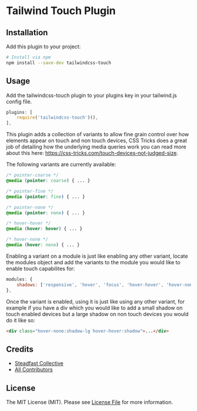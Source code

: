 # Tailwind Touch Plugin

## Installation

Add this plugin to your project:

```bash
# Install via npm
npm install --save-dev tailwindcss-touch
```

## Usage

Add the tailwindcss-touch plugin to your plugins key in your tailwind.js config file. 

```js
plugins: [
    require('tailwindcss-touch')(),
],

```

This plugin adds a collection of variants to allow fine grain control over how elements appear on touch and non touch devices, CSS Tricks does a great job of detailing how the underlying media queries work you can read more about this here: https://css-tricks.com/touch-devices-not-judged-size.

The following variants are currently available:

```css
/* pointer-coarse */
@media (pointer: coarse) { ... } 

/* pointer-fine */
@media (pointer: fine) { ... }

/* pointer-none */
@media (pointer: none) { ... }

/* hover-hover */
@media (hover: hover) { ... }

/* hover-none */
@media (hover: none) { ... }
```

Enabling a variant on a module is just like enabling any other variant, locate the modules object and add the variants to the module you would like to enable touch capabilites for:

```js
modules: {
    shadows: ['responsive', 'hover', 'focus', 'hover-hover', 'hover-none'],
},
```

Once the variant is enabled, using it is just like using any other variant, for example if you have a div which you would like to add a small shadow on touch enabled devices but a large shadow on non touch devices you would do it like so:
```html
<div class="hover-none:shadow-lg hover-hover:shadow">...</div>
```

## Credits

- [Steadfast Collective](https://github.com/steadfastcollective)
- [All Contributors](../../contributors)

## License

The MIT License (MIT). Please see [License File](LICENSE.md) for more information.

